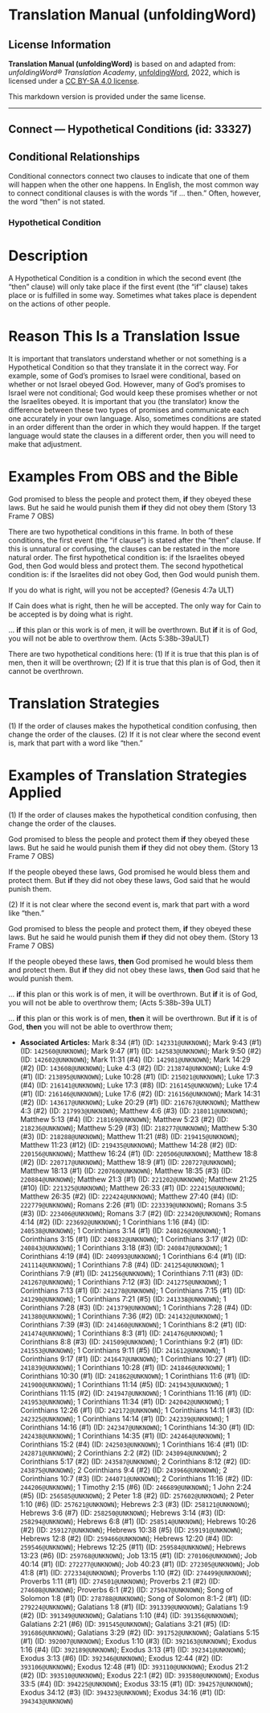 # Translation Manual (unfoldingWord)

## License Information

**Translation Manual (unfoldingWord)** is based on and adapted from: _unfoldingWord® Translation Academy_, [unfoldingWord](https://unfoldingword.org/utw), 2022, which is licensed under a [CC BY-SA 4.0 license](https://creativecommons.org/licenses/by-sa/4.0/legalcode.en).

This markdown version is provided under the same license.



--------------------------------

## Connect — Hypothetical Conditions (id: 33327)

Conditional Relationships
-------------------------

Conditional connectors connect two clauses to indicate that one of them will happen when the other one happens. In English, the most common way to connect conditional clauses is with the words “if … then.” Often, however, the word “then” is not stated.

### Hypothetical Condition

Description
===========

A Hypothetical Condition is a condition in which the second event (the “then” clause) will only take place if the first event (the “if” clause) takes place or is fulfilled in some way. Sometimes what takes place is dependent on the actions of other people.

Reason This Is a Translation Issue
==================================

It is important that translators understand whether or not something is a Hypothetical Condition so that they translate it in the correct way. For example, some of God’s promises to Israel were conditional, based on whether or not Israel obeyed God. However, many of God’s promises to Israel were not conditional; God would keep these promises whether or not the Israelites obeyed. It is important that you (the translator) know the difference between these two types of promises and communicate each one accurately in your own language. Also, sometimes conditions are stated in an order different than the order in which they would happen. If the target language would state the clauses in a different order, then you will need to make that adjustment.

Examples From OBS and the Bible
===============================

God promised to bless the people and protect them, **if** they obeyed these laws. But he said he would punish them **if** they did not obey them (Story 13 Frame 7 OBS)

There are two hypothetical conditions in this frame. In both of these conditions, the first event (the “if clause”) is stated after the “then” clause. If this is unnatural or confusing, the clauses can be restated in the more natural order. The first hypothetical condition is: if the Israelites obeyed God, then God would bless and protect them. The second hypothetical condition is: if the Israelites did not obey God, then God would punish them.

If you do what is right, will you not be accepted? (Genesis 4:7a ULT)

If Cain does what is right, then he will be accepted. The only way for Cain to be accepted is by doing what is right.

… **if** this plan or this work is of men, it will be overthrown. But **if** it is of God, you will not be able to overthrow them. (Acts 5:38b\-39aULT)

There are two hypothetical conditions here: (1\) If it is true that this plan is of men, then it will be overthrown; (2\) If it is true that this plan is of God, then it cannot be overthrown.

Translation Strategies
======================

(1\) If the order of clauses makes the hypothetical condition confusing, then change the order of the clauses. (2\) If it is not clear where the second event is, mark that part with a word like “then.”

Examples of Translation Strategies Applied
==========================================

(1\) If the order of clauses makes the hypothetical condition confusing, then change the order of the clauses.

God promised to bless the people and protect them **if** they obeyed these laws. But he said he would punish them **if** they did not obey them. (Story 13 Frame 7 OBS)

If the people obeyed these laws, God promised he would bless them and protect them. But **if** they did not obey these laws, God said that he would punish them.

(2\) If it is not clear where the second event is, mark that part with a word like “then.”

God promised to bless the people and protect them, **if** they obeyed these laws. But he said he would punish them **if** they did not obey them. (Story 13 Frame 7 OBS)

If the people obeyed these laws, **then** God promised he would bless them and protect them. But **if** they did not obey these laws, **then** God said that he would punish them.

… **if** this plan or this work is of men, it will be overthrown. But **if** it is of God, you will not be able to overthrow them; (Acts 5:38b\-39a ULT)

… **if** this plan or this work is of men, **then** it will be overthrown. But **if** it is of God, **then** you will not be able to overthrow them;

* **Associated Articles:** Mark 8:34 (#1) (ID: `142331@UNKNOWN`); Mark 9:43 (#1) (ID: `142560@UNKNOWN`); Mark 9:47 (#1) (ID: `142583@UNKNOWN`); Mark 9:50 (#2) (ID: `142602@UNKNOWN`); Mark 11:31 (#4) (ID: `142981@UNKNOWN`); Mark 14:29 (#2) (ID: `143608@UNKNOWN`); Luke 4:3 (#2) (ID: `213874@UNKNOWN`); Luke 4:9 (#1) (ID: `213895@UNKNOWN`); Luke 10:28 (#1) (ID: `215021@UNKNOWN`); Luke 17:3 (#4) (ID: `216141@UNKNOWN`); Luke 17:3 (#8) (ID: `216145@UNKNOWN`); Luke 17:4 (#1) (ID: `216146@UNKNOWN`); Luke 17:6 (#2) (ID: `216156@UNKNOWN`); Mark 14:31 (#2) (ID: `143617@UNKNOWN`); Luke 20:29 (#1) (ID: `216767@UNKNOWN`); Matthew 4:3 (#2) (ID: `217993@UNKNOWN`); Matthew 4:6 (#3) (ID: `218011@UNKNOWN`); Matthew 5:13 (#4) (ID: `218169@UNKNOWN`); Matthew 5:23 (#2) (ID: `218236@UNKNOWN`); Matthew 5:29 (#3) (ID: `218277@UNKNOWN`); Matthew 5:30 (#3) (ID: `218288@UNKNOWN`); Matthew 11:21 (#8) (ID: `219415@UNKNOWN`); Matthew 11:23 (#12) (ID: `219435@UNKNOWN`); Matthew 14:28 (#2) (ID: `220156@UNKNOWN`); Matthew 16:24 (#1) (ID: `220506@UNKNOWN`); Matthew 18:8 (#2) (ID: `220717@UNKNOWN`); Matthew 18:9 (#1) (ID: `220727@UNKNOWN`); Matthew 18:13 (#1) (ID: `220760@UNKNOWN`); Matthew 18:35 (#3) (ID: `220884@UNKNOWN`); Matthew 21:3 (#1) (ID: `221202@UNKNOWN`); Matthew 21:25 (#10) (ID: `221325@UNKNOWN`); Matthew 26:33 (#1) (ID: `222415@UNKNOWN`); Matthew 26:35 (#2) (ID: `222424@UNKNOWN`); Matthew 27:40 (#4) (ID: `222779@UNKNOWN`); Romans 2:26 (#1) (ID: `223339@UNKNOWN`); Romans 3:5 (#3) (ID: `223406@UNKNOWN`); Romans 3:7 (#2) (ID: `223420@UNKNOWN`); Romans 4:14 (#2) (ID: `223692@UNKNOWN`); 1 Corinthians 1:16 (#4) (ID: `240538@UNKNOWN`); 1 Corinthians 3:14 (#1) (ID: `240826@UNKNOWN`); 1 Corinthians 3:15 (#1) (ID: `240832@UNKNOWN`); 1 Corinthians 3:17 (#2) (ID: `240843@UNKNOWN`); 1 Corinthians 3:18 (#3) (ID: `240847@UNKNOWN`); 1 Corinthians 4:19 (#4) (ID: `240993@UNKNOWN`); 1 Corinthians 6:4 (#1) (ID: `241114@UNKNOWN`); 1 Corinthians 7:8 (#4) (ID: `241254@UNKNOWN`); 1 Corinthians 7:9 (#1) (ID: `241256@UNKNOWN`); 1 Corinthians 7:11 (#3) (ID: `241267@UNKNOWN`); 1 Corinthians 7:12 (#3) (ID: `241275@UNKNOWN`); 1 Corinthians 7:13 (#1) (ID: `241278@UNKNOWN`); 1 Corinthians 7:15 (#1) (ID: `241290@UNKNOWN`); 1 Corinthians 7:21 (#5) (ID: `241338@UNKNOWN`); 1 Corinthians 7:28 (#3) (ID: `241379@UNKNOWN`); 1 Corinthians 7:28 (#4) (ID: `241380@UNKNOWN`); 1 Corinthians 7:36 (#2) (ID: `241432@UNKNOWN`); 1 Corinthians 7:39 (#3) (ID: `241460@UNKNOWN`); 1 Corinthians 8:2 (#1) (ID: `241474@UNKNOWN`); 1 Corinthians 8:3 (#1) (ID: `241476@UNKNOWN`); 1 Corinthians 8:8 (#3) (ID: `241509@UNKNOWN`); 1 Corinthians 9:2 (#1) (ID: `241553@UNKNOWN`); 1 Corinthians 9:11 (#5) (ID: `241612@UNKNOWN`); 1 Corinthians 9:17 (#1) (ID: `241647@UNKNOWN`); 1 Corinthians 10:27 (#1) (ID: `241839@UNKNOWN`); 1 Corinthians 10:28 (#1) (ID: `241846@UNKNOWN`); 1 Corinthians 10:30 (#1) (ID: `241862@UNKNOWN`); 1 Corinthians 11:6 (#1) (ID: `241900@UNKNOWN`); 1 Corinthians 11:14 (#5) (ID: `241943@UNKNOWN`); 1 Corinthians 11:15 (#2) (ID: `241947@UNKNOWN`); 1 Corinthians 11:16 (#1) (ID: `241953@UNKNOWN`); 1 Corinthians 11:34 (#1) (ID: `242042@UNKNOWN`); 1 Corinthians 12:26 (#1) (ID: `242172@UNKNOWN`); 1 Corinthians 14:11 (#3) (ID: `242325@UNKNOWN`); 1 Corinthians 14:14 (#1) (ID: `242339@UNKNOWN`); 1 Corinthians 14:16 (#1) (ID: `242347@UNKNOWN`); 1 Corinthians 14:30 (#1) (ID: `242438@UNKNOWN`); 1 Corinthians 14:35 (#1) (ID: `242464@UNKNOWN`); 1 Corinthians 15:2 (#4) (ID: `242503@UNKNOWN`); 1 Corinthians 16:4 (#1) (ID: `242871@UNKNOWN`); 2 Corinthians 2:2 (#2) (ID: `243094@UNKNOWN`); 2 Corinthians 5:17 (#2) (ID: `243587@UNKNOWN`); 2 Corinthians 8:12 (#2) (ID: `243875@UNKNOWN`); 2 Corinthians 9:4 (#2) (ID: `243966@UNKNOWN`); 2 Corinthians 10:7 (#3) (ID: `244071@UNKNOWN`); 2 Corinthians 11:16 (#2) (ID: `244206@UNKNOWN`); 1 Timothy 2:15 (#6) (ID: `246689@UNKNOWN`); 1 John 2:24 (#5) (ID: `256585@UNKNOWN`); 2 Peter 1:8 (#2) (ID: `257602@UNKNOWN`); 2 Peter 1:10 (#6) (ID: `257621@UNKNOWN`); Hebrews 2:3 (#3) (ID: `258121@UNKNOWN`); Hebrews 3:6 (#7) (ID: `258250@UNKNOWN`); Hebrews 3:14 (#3) (ID: `258294@UNKNOWN`); Hebrews 6:8 (#1) (ID: `258514@UNKNOWN`); Hebrews 10:26 (#2) (ID: `259127@UNKNOWN`); Hebrews 10:38 (#5) (ID: `259191@UNKNOWN`); Hebrews 12:8 (#2) (ID: `259466@UNKNOWN`); Hebrews 12:20 (#4) (ID: `259546@UNKNOWN`); Hebrews 12:25 (#11) (ID: `259584@UNKNOWN`); Hebrews 13:23 (#6) (ID: `259768@UNKNOWN`); Job 13:15 (#1) (ID: `270106@UNKNOWN`); Job 40:14 (#1) (ID: `272277@UNKNOWN`); Job 40:23 (#1) (ID: `272305@UNKNOWN`); Job 41:8 (#1) (ID: `272334@UNKNOWN`); Proverbs 1:10 (#2) (ID: `274499@UNKNOWN`); Proverbs 1:11 (#1) (ID: `274501@UNKNOWN`); Proverbs 2:1 (#2) (ID: `274608@UNKNOWN`); Proverbs 6:1 (#2) (ID: `275047@UNKNOWN`); Song of Solomon 1:8 (#1) (ID: `278788@UNKNOWN`); Song of Solomon 8:1-2 (#1) (ID: `279224@UNKNOWN`); Galatians 1:8 (#1) (ID: `391339@UNKNOWN`); Galatians 1:9 (#2) (ID: `391349@UNKNOWN`); Galatians 1:10 (#4) (ID: `391356@UNKNOWN`); Galatians 2:21 (#6) (ID: `391545@UNKNOWN`); Galatians 3:21 (#5) (ID: `391686@UNKNOWN`); Galatians 3:29 (#2) (ID: `391752@UNKNOWN`); Galatians 5:15 (#1) (ID: `392007@UNKNOWN`); Exodus 1:10 (#3) (ID: `392163@UNKNOWN`); Exodus 1:16 (#4) (ID: `392189@UNKNOWN`); Exodus 3:13 (#1) (ID: `392341@UNKNOWN`); Exodus 3:13 (#6) (ID: `392346@UNKNOWN`); Exodus 12:44 (#2) (ID: `393106@UNKNOWN`); Exodus 12:48 (#1) (ID: `393110@UNKNOWN`); Exodus 21:2 (#2) (ID: `393510@UNKNOWN`); Exodus 22:1 (#2) (ID: `393580@UNKNOWN`); Exodus 33:5 (#4) (ID: `394225@UNKNOWN`); Exodus 33:15 (#1) (ID: `394257@UNKNOWN`); Exodus 34:12 (#3) (ID: `394323@UNKNOWN`); Exodus 34:16 (#1) (ID: `394343@UNKNOWN`)


